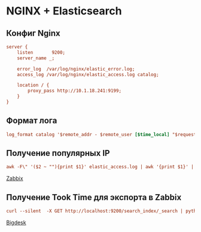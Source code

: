 # NGINX + Elasticsearch

## Конфиг Nginx
```ini
server {
    listen       9200;
    server_name _;

    error_log  /var/log/nginx/elastic_error.log;
    access_log /var/log/nginx/elastic_access.log catalog;

    location / {
        proxy_pass http://10.1.18.241:9199;
    }
}
```
## Формат лога
```ini
log_format catalog '$remote_addr - $remote_user [$time_local] "$request" $status';
```
## Получение популярных IP
```ini
awk -F\" '($2 ~ ""){print $1}' elastic_access.log | awk '{print $1}' | sort | uniq -c | sort -nr
```

[Zabbix](https://zabbix-de.ria.com/)

## Получение Took Time для экспорта в Zabbix
```ini
curl --silent  -X GET http://localhost:9200/search_index/_search | python -c 'import json,sys;obj=json.load(sys.stdin);print obj["took"]'
```

[Bigdesk](http://couchdb.dom.ria.com:9400/_plugin/bigdesk/#nodes/2L2_4MI9QZCYh5EVPYzVTA)
